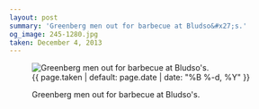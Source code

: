 ```yaml
---
layout: post
summary: 'Greenberg men out for barbecue at Bludso&#x27;s.'
og_image: 245-1280.jpg
taken: December 4, 2013
---
```


<figure class="post">
<img alt="Greenberg men out for barbecue at Bludso's." sizes="(min-width: 700px) 50vw, calc(100vw - 2rem)" src="{{ site.assets_url }}/245-640.jpg" srcset="{{ site.assets_url }}/245-1280.jpg 1280w, {{ site.assets_url }}/245-960.jpg 960w, {{ site.assets_url }}/245-640.jpg 640w, {{ site.assets_url }}/245-320.jpg 320w"/>
<figcaption>
<time>{{ page.taken | default: page.date | date: "%B %-d, %Y" }}</time>
<p>Greenberg men out for barbecue at Bludso's.</p>
</figcaption>
</figure>
